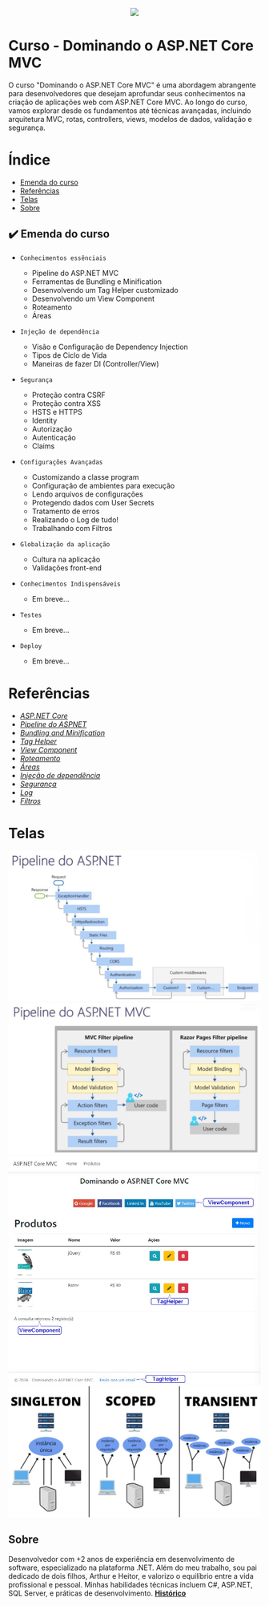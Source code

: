 <p align="center">
<img loading="lazy" src="http://img.shields.io/static/v1?label=STATUS&message=EM%20DESENVOLVIMENTO&color=GREEN&style=for-the-badge"/>
</p>

# Curso - Dominando o ASP.NET Core MVC
O curso "Dominando o ASP.NET Core MVC" é uma abordagem abrangente para desenvolvedores que desejam aprofundar seus conhecimentos 
na criação de aplicações web com ASP.NET Core MVC. Ao longo do curso, vamos explorar desde os fundamentos até técnicas avançadas, 
incluindo arquitetura MVC, rotas, controllers, views, modelos de dados, validação e segurança. 

# Índice 

* [Emenda do curso](#emenda)
* [Referências](#referencias)
* [Telas](#telas)
* [Sobre](#sobre)

<div id='emenda'/>
  
## ✔️ Emenda do curso

- ``Conhecimentos essênciais ``
    * Pipeline do ASP.NET MVC 
    * Ferramentas de Bundling e Minification
    * Desenvolvendo um Tag Helper customizado
    *  Desenvolvendo um View Component
    *  Roteamento
    *  Áreas
      
- ``Injeção de dependência``
    * Visão e Configuração de Dependency Injection
    * Tipos de Ciclo de Vida
    * Maneiras de fazer DI (Controller/View)
      
- ``Segurança``
    * Proteção contra CSRF
    * Proteção contra XSS
    * HSTS e HTTPS
    * Identity
    * Autorização
    * Autenticação
    * Claims
      
- ``Configurações Avançadas``
    * Customizando a classe program
    * Configuração de ambientes para execução
    * Lendo arquivos de configurações 
    * Protegendo dados com User Secrets
    * Tratamento de erros
    * Realizando o Log de tudo! 
    * Trabalhando com Filtros 

- ``Globalização da aplicação``
    * Cultura na aplicação
    * Validações front-end

- ``Conhecimentos Indispensáveis``
    * Em breve...

- ``Testes``
    * Em breve...

- ``Deploy``
    * Em breve...

<div id='referencias'/>
  
# Referências
*  *[ASP.NET Core](https://learn.microsoft.com/pt-br/aspnet/core/?view=aspnetcore-8.0?target=blank)*
*  *[Pipeline do ASPNET](https://learn.microsoft.com/pt-br/aspnet/core/fundamentals/middleware/?target=blank)*
*  *[Bundling and Minification](https://learn.microsoft.com/en-us/aspnet/mvc/overview/performance/bundling-and-minification?target=blank)*
*  *[Tag Helper](https://learn.microsoft.com/pt-br/aspnet/core/mvc/views/tag-helpers?target=blank)*
*  *[View Component](https://learn.microsoft.com/en-us/aspnet/core/mvc/views/view-components?target=blank)*
*  *[Roteamento](https://learn.microsoft.com/pt-br/aspnet/core/fundamentals/routing?view=aspnetcore-8.0?target=blank)*
*  *[Áreas](https://learn.microsoft.com/pt-br/aspnet/core/mvc/controllers/areas?view=aspnetcore-8.0?target=blank)*
*  *[Injeção de dependência](https://learn.microsoft.com/pt-br/dotnet/core/extensions/dependency-injection?target=blank)*
*  *[Segurança](https://learn.microsoft.com/pt-br/aspnet/core/security/?view=aspnetcore-8.0?target=blank)*
*  *[Log](https://learn.microsoft.com/pt-br/aspnet/core/fundamentals/logging/?view=aspnetcore-8.0?target=blank)*
*  *[Filtros](https://learn.microsoft.com/pt-br/aspnet/mvc/overview/older-versions-1/controllers-and-routing/understanding-action-filters-cs?target=blank)*

<div id='telas'/> 
  
# Telas
![Tela](https://github.com/Wesley-Silva/Dominando-ASPNETCore/blob/main/ASPNETCoreMVC/wwwroot/ImagesReadme/pipeline-aspnet.jpg)
![Tela](https://github.com/Wesley-Silva/Dominando-ASPNETCore/blob/main/ASPNETCoreMVC/wwwroot/ImagesReadme/pipeline-aspnet-mvc.jpg)
![Tela](https://github.com/Wesley-Silva/Dominando-ASPNETCore/blob/main/ASPNETCoreMVC/wwwroot/ImagesReadme/tela-produtos.jpg)
![Tela](https://github.com/Wesley-Silva/Dominando-ASPNETCore/blob/main/ASPNETCoreMVC/wwwroot/ImagesReadme/injecao-dependencia.jpg)

<div id='sobre'/>  
  
## Sobre

Desenvolvedor com +2 anos de experiência em desenvolvimento de software, especializado na plataforma .NET. 
Além do meu trabalho, sou pai dedicado de dois filhos, Arthur e Heitor, e valorizo o equilíbrio entre a vida profissional e pessoal. 
Minhas habilidades técnicas incluem C#, ASP.NET, SQL Server, e práticas de desenvolvimento. 
**[Histórico](https://wesleysilva.netlify.app/?target=_blank)**
